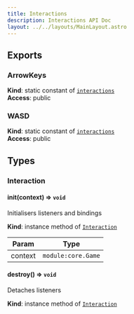 ```yaml
---
title: Interactions
description: Interactions API Doc
layout: ../../layouts/MainLayout.astro
---
```


## Exports

### ArrowKeys
**Kind**: static constant of [<code>interactions</code>](#module_interactions)  
**Access**: public  
<a name="module_interactions.WASD"></a>

### WASD
**Kind**: static constant of [<code>interactions</code>](#module_interactions)  
**Access**: public  
<a name="module_interactions..Interaction"></a>

## Types

### Interaction

#### init(context) => <code>void</code>
Initialisers listeners and bindings

**Kind**: instance method of [<code>Interaction</code>](#module_interactions..Interaction)  

| Param | Type |
| --- | --- |
| context | <code>module:core.Game</code> | 

<a name="module_interactions..Interaction+destroy"></a>

#### destroy() ⇒ <code>void</code>
Detaches listeners

**Kind**: instance method of [<code>Interaction</code>](#module_interactions..Interaction)  
